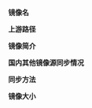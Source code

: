 **镜像名**


**上游路径**


**镜像简介**


<!-- 以下内容选填。这些内容可以帮助我们更好决定是否接收。 -->
**国内其他镜像源同步情况**


**同步方法** <!-- rsync / apt / ... -->


**镜像大小**
